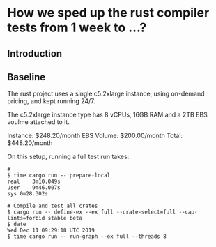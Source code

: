 # How we sped up the rust compiler tests from 1 week to ...?

## Introduction

## Baseline

The rust project uses a single c5.2xlarge instance, using on-demand pricing, and kept running 24/7.

The c5.2xlarge instance type has 8 vCPUs, 16GB RAM and a 2TB EBS voulme attached to it.  

Instance:       $248.20/month
EBS Volume:     $200.00/month
Total:          $448.20/month

On this setup, running a full test run takes:

```
# 
$ time cargo run -- prepare-local
real	3m10.049s
user	9m46.007s
sys	0m28.302s

# Compile and test all crates
$ cargo run -- define-ex --ex full --crate-select=full --cap-lints=forbid stable beta
$ date
Wed Dec 11 09:29:18 UTC 2019
$ time cargo run -- run-graph --ex full --threads 8



```